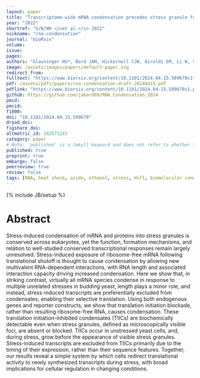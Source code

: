 ```yaml
---
layout: paper
title: "Transcriptome-wide mRNA condensation precedes stress granule formation and excludes stress-induced transcripts"
year: "2022"
shortref: "G/B/WH <i>et al.</i> 2022"
nickname: "rna-condensation"
journal: "bioRxiv"
volume: 
issue: 
pages: 
authors: "Glauninger HG*, Bard JAM, Hickernell CJW, Airoldi EM, Li W, Singer R, Paul S, Fei J, Sosnick TR, Wallace EWJ, Drummond DA"
image: /assets/images/papers/default-paper.svg
redirect_from: 
fulltext: "https://www.biorxiv.org/content/10.1101/2024.04.15.589678v1"
pdf: /assets/pdfs/papers/rna-condensation-draft-20240415.pdf
pdflink: "https://www.biorxiv.org/content/10.1101/2024.04.15.589678v1.pdf"
github: https://github.com/jabard89/RNA_Condensation_2024
pmid: 
pmcid: 
f1000: 
doi: "10.1101/2024.04.15.589678"
dryad_doi: 
figshare_doi: 
altmetric_id: 162571243
category: paper
# Note: 'published' is a Jekyll keyword and does not refer to whether the paper is published, but rather to whether this Markdown should be part of the rendered site.
published: true
preprint: true
embargo: false	
peerreview: true
review: false
tags: [RNA, heat shock, azide, ethanol, stress, Hsf1, biomolecular condensation, translation, regulation]
---
```

{% include JB/setup %}

# Abstract 

Stress-induced condensation of mRNA and proteins into stress granules is conserved across eukaryotes, yet the function, formation mechanisms, and relation to well-studied conserved transcriptional responses remain largely unresolved. Stress-induced exposure of ribosome-free mRNA following translational shutoff is thought to cause condensation by allowing new multivalent RNA-dependent interactions, with RNA length and associated interaction capacity driving increased condensation. Here we show that, in striking contrast, virtually all mRNA species condense in response to multiple unrelated stresses in budding yeast, length plays a minor role, and instead, stress-induced transcripts are preferentially excluded from condensates, enabling their selective translation. Using both endogenous genes and reporter constructs, we show that translation initiation blockade, rather than resulting ribosome-free RNA, causes condensation. These translation initiation-inhibited condensates (TIICs) are biochemically detectable even when stress granules, defined as microscopically visible foci, are absent or blocked. TIICs occur in unstressed yeast cells, and, during stress, grow before the appearance of visible stress granules. Stress-induced transcripts are excluded from TIICs primarily due to the timing of their expression, rather than their sequence features. Together, our results reveal a simple system by which cells redirect translational activity to newly synthesized transcripts during stress, with broad implications for cellular regulation in changing conditions.
